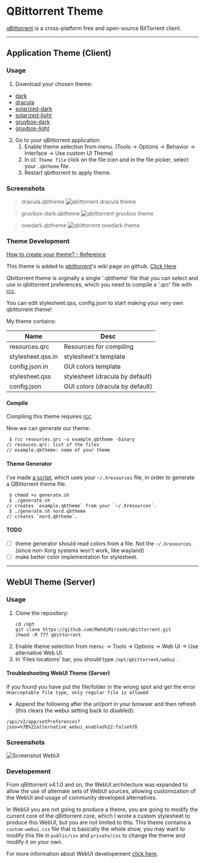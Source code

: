 # QBittorrent Theme
[qBittorrent](https://qbittorrent.org/) is a cross-platform free and open-source BitTorrent client.

---

## Application Theme (Client)

### Usage
1. Download your chosen theme:
- [dark](./qt/dark.qbtheme)
- [dracula](./qt/dracula.qbtheme)
- [solarized-dark](./qt/solarized-dark.qbtheme)
- [solarized-light](./qt/solarized-light.qbtheme)
- [gruvbox-dark](./qt/gruvbox-dark.qbtheme)
- [gruvbox-light](./qt/gruvbox-light.qbtheme)

2. Go to your qBittorrent application:
   1. Enable theme selection from menu. (Tools -> Options -> Behavior -> Interface -> Use custom UI Theme)
   2. In `UI Theme file` click on the file icon and in the file picker, select your `.qbtheme` file. 
   3. Restart qbittorrent to apply theme.

### Screenshots
> dracula.qbtheme
![qbittorrent dracula theme](screenshots/client.dracula.png)

> gruvbox-dark.qbtheme
![qbittorrent gruvbox theme](screenshots/client.gruvbox.png)

> onedark.qbtheme
![qbittorrent onedark theme](screenshots/client.onedark.png)

### Theme Development
[How to create your theme? - Reference](https://github.com/qbittorrent/qBittorrent/wiki/Create-custom-themes-for-qBittorrent)

This theme is added to [qbittorrent](https://github.com/qbittorrent/qBittorrent)'s wiki page on github. [Click Here](https://github.com/qbittorrent/qBittorrent/wiki/List-of-known-qBittorrent-themes)

Qbittorrent theme is orginally a single '.qbtheme' file
that you can select and use in qbittorrent preferences,
which you need to compile a '.qrc' file with [rcc](https://doc.qt.io/qt-5/rcc.html).

You can edit stylesheet.qss, config.json to start
making your very own qbittorrent theme!

My theme contains:

| Name			| Desc				                          |
| --------------------- |-----------------------------------|
| resources.qrc		| Resources for compiling	          |
| stylesheet.qss.in	| stylesheet's template		           |
| config.json.in	| GUI colors template		             |
| stylesheet.qss	| stylesheet (dracula by default)		 |
| config.json		| GUI colors (dracula by default)		 |

#### Compile
Compiling this theme requires [rcc](https://doc.qt.io/qt-5/rcc.html).

Now we can generate our theme:
```
 $ rcc resources.qrc -o example.qbtheme -binary
// resouces.qrc: list of the files
// example.qbtheme: name of your theme
```

#### Theme Generator
I've made [a script](./src/generate.sh), which uses your `~/.Xresources` file, in order to generate a QBittorrent theme file.
```
 $ chmod +x generate.sh
 $ ./generate.sh
// creates `example.qbtheme` from your `~/.Xresources`.
 $ ./generate.sh nord.qbtheme
// creates `nord.qbtheme`.
```

#### TODO
- [ ] theme generator should read colors from a file. Not the `~/.Xresources`. (since non-Xorg systems won't work, like wayland)
- [ ] make better color implementation for stylesheet.

---

## WebUI Theme (Server)

### Usage

1. Clone the repository:
    ```
    cd /opt
    git clone https://github.com/MahdiMirzade/qbittorrent.git
    chmod -R 777 qbittorrent
    ```
2. Enable theme selection from menu: → Tools → Options → Web UI → Use alternative Web UI.
3. In 'Files locations' bar, you should type `/opt/qbittorrent/webui` .

#### Troubleshooting WebUI Theme (Server)
If you found you have put the file/folder in the wrong spot and get the error `Unacceptable file type, only regular file is allowed`
* Append the following after the url/port in your browser and then refresh (this clears the webui setting back to disabled):
```
/api/v2/app/setPreferences?json=%7B%22alternative_webui_enabled%22:false%7D
```

### Screenshots
![Screenshot WebUI](screenshots/webui.dracula.png)

### Developement
From qBittorrent v4.1.0 and on, the WebUI architecture was expanded to allow the use of alternate sets of WebUI sources, allowing customization of the WebUI and usage of community developed alternatives.

In WebUI you are not going to produce a theme, you are going to modify the current core of the qBittorrent core, which I wrote a custom stylesheet to produce this WebUI, but you are not limited to this.
This theme contains a `custom-webui.css` file that is basically the whole show, you may want to modify this file in `public/css` and `private/css` to change the theme and modify it on your own.

For more information about WebUI developement [click here](https://github.com/qbittorrent/qBittorrent/wiki/Developing-alternate-WebUIs-(WIP)).
